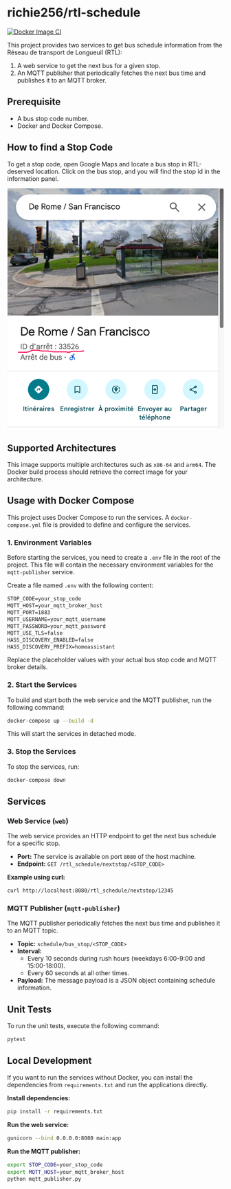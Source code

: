# richie256/rtl-schedule

[![Docker Image CI](https://github.com/richie256/rtl-schedule/actions/workflows/dockerimage.yml/badge.svg)](https://github.com/richie256/rtl-schedule/actions/workflows/dockerimage.yml)

This project provides two services to get bus schedule information from the Réseau de transport de Longueuil (RTL):

1.  A web service to get the next bus for a given stop.
2.  An MQTT publisher that periodically fetches the next bus time and publishes it to an MQTT broker.

## Prerequisite

- A bus stop code number.
- Docker and Docker Compose.

## How to find a Stop Code

To get a stop code, open Google Maps and locate a bus stop in RTL-deserved location. Click on the bus stop, and you will find the stop id in the information panel.

![How to find a stop code on Google Maps](docs/images/sample_googleMaps.png)


## Supported Architectures

This image supports multiple architectures such as `x86-64` and `arm64`. The Docker build process should retrieve the correct image for your architecture.

## Usage with Docker Compose

This project uses Docker Compose to run the services. A `docker-compose.yml` file is provided to define and configure the services.

### 1. Environment Variables

Before starting the services, you need to create a `.env` file in the root of the project. This file will contain the necessary environment variables for the `mqtt-publisher` service.

Create a file named `.env` with the following content:

```
STOP_CODE=your_stop_code
MQTT_HOST=your_mqtt_broker_host
MQTT_PORT=1883
MQTT_USERNAME=your_mqtt_username
MQTT_PASSWORD=your_mqtt_password
MQTT_USE_TLS=false
HASS_DISCOVERY_ENABLED=false
HASS_DISCOVERY_PREFIX=homeassistant
```

Replace the placeholder values with your actual bus stop code and MQTT broker details.

### 2. Start the Services

To build and start both the web service and the MQTT publisher, run the following command:

```bash
docker-compose up --build -d
```

This will start the services in detached mode.

### 3. Stop the Services

To stop the services, run:

```bash
docker-compose down
```

## Services

### Web Service (`web`)

The web service provides an HTTP endpoint to get the next bus schedule for a specific stop.

-   **Port:** The service is available on port `8080` of the host machine.
-   **Endpoint:** `GET /rtl_schedule/nextstop/<STOP_CODE>`

**Example using curl:**

```bash
curl http://localhost:8080/rtl_schedule/nextstop/12345
```

### MQTT Publisher (`mqtt-publisher`)

The MQTT publisher periodically fetches the next bus time and publishes it to an MQTT topic.

-   **Topic:** `schedule/bus_stop/<STOP_CODE>`
-   **Interval:**
    -   Every 10 seconds during rush hours (weekdays 6:00-9:00 and 15:00-18:00).
    -   Every 60 seconds at all other times.
-   **Payload:** The message payload is a JSON object containing schedule information.

## Unit Tests

To run the unit tests, execute the following command:

```bash
pytest
```

## Local Development

If you want to run the services without Docker, you can install the dependencies from `requirements.txt` and run the applications directly.

**Install dependencies:**

```bash
pip install -r requirements.txt
```

**Run the web service:**

```bash
gunicorn --bind 0.0.0.0:8080 main:app
```

**Run the MQTT publisher:**

```bash
export STOP_CODE=your_stop_code
export MQTT_HOST=your_mqtt_broker_host
python mqtt_publisher.py
```